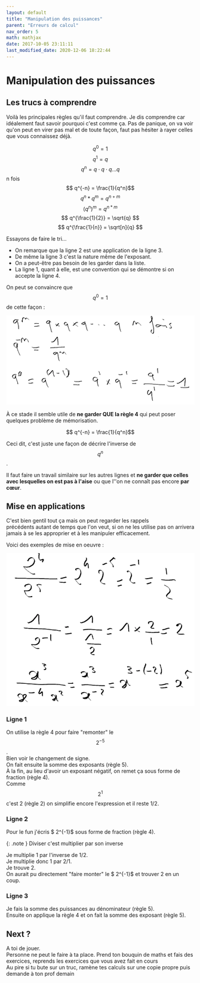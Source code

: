 ```yaml
---
layout: default
title: "Manipulation des puissances"
parent: "Erreurs de calcul"
nav_order: 5
math: mathjax
date: 2017-10-05 23:11:11
last_modified_date: 2020-12-06 18:22:44
---
```



# Manipulation des puissances

## Les trucs à comprendre

Voilà les principales règles qu'il faut comprendre. Je dis comprendre car idéalement faut savoir pourquoi c'est comme ça. Pas de panique, on va voir qu'on peut en virer pas mal et de toute façon, faut pas hésiter à rayer celles que vous connaissez déjà.

$$ q^0 = 1 $$
$$ q^1 = q $$
$$ q^n = q \cdot q \cdot q \ldots q $$ n fois
$$ q^{-n} = \frac{1}{q^n}$$
$$ q^n * q^m = q^{n+m} $$
$$ (q^n)^m = q^{n*m} $$
$$ q^{\frac{1}{2}} = \sqrt{q} $$
$$ q^{\frac{1}{n}} = \sqrt[n]{q} $$

Essayons de faire le tri...  
* On remarque que la ligne 2 est une application de la ligne 3.  
* De même la ligne 3 c'est la nature même de l'exposant.  
* On a peut-être pas besoin de les garder dans la liste.  
* La ligne 1, quant à elle, est une convention qui se démontre si on accepte la ligne 4.

On peut se convaincre que $$ q^0 = 1 $$ de cette façon :

<div align="center">
<img src="./assets/q0.webp" alt="" width="900" loading="lazy"/>
</div>


À ce stade il semble utile de **ne garder QUE la règle 4** qui peut poser quelques problème de mémorisation.  

$$ q^{-n} = \frac{1}{q^n}$$

Ceci dit, c'est juste une façon de décrire l'inverse de $$q^n$$. 

Il faut faire un travail similaire sur les autres lignes et **ne garder que celles avec lesquelles on est pas à l'aise** ou que l''on ne connaît pas encore **par cœur**.





## Mise en applications
C'est bien gentil tout ça mais on peut regarder les rappels précédents autant de temps que l'on veut, si on ne les utilise pas on arrivera jamais à se les approprier et à les manipuler efficacement. 

Voici des exemples de mise en oeuvre :

<div align="center">
<img src="./assets/puissance0-1.webp" alt="" width="900" loading="lazy"/>
</div>


### Ligne 1
On utilise la règle 4 pour faire "remonter" le $$2^{-5}$$.  
Bien voir le changement de signe.  
On fait ensuite la somme des exposants (règle 5).  
À la fin, au lieu d'avoir un exposant négatif, on remet ça sous forme de fraction (règle 4).  
Comme $$2^{1}$$ c'est 2 (règle 2) on simplifie encore l'expression et il reste 1/2.


### Ligne 2
Pour le fun j'écris $ 2^{-1}$ sous forme de fraction (règle 4).  

{: .note }
Diviser c'est multiplier par son inverse

Je multiplie 1 par l'inverse de 1/2.  
Je multiplie donc 1 par 2/1.  
Je trouve 2.  
On aurait pu directement "faire monter" le $ 2^{-1}$ et trouver 2 en un coup.


### Ligne 3
Je fais la somme des puissances au dénominateur (règle 5).  
Ensuite on applique la règle 4 et on fait la somme des exposant (règle 5).




## Next ?
A toi de jouer.  
Personne ne peut le faire à ta place. 
Prend ton bouquin de maths et fais des exercices, reprends les exercices que vous avez fait en cours  
Au pire si tu bute sur un truc, ramène tes calculs sur une copie propre puis demande à ton prof demain
